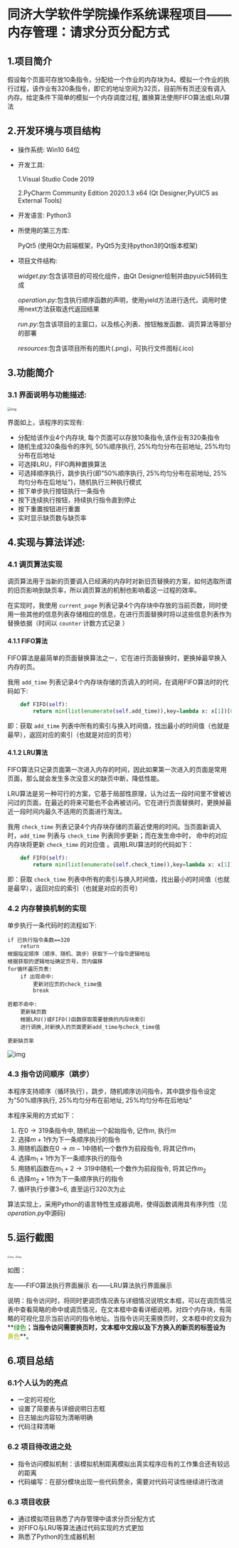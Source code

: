 # 同济大学软件学院操作系统课程项目——内存管理：请求分页分配方式

## 1.项目简介

假设每个页面可存放10条指令，分配给一个作业的内存块为4。模拟一个作业的执行过程，该作业有320条指令，即它的地址空间为32页，目前所有页还没有调入内存。给定条件下简单的模拟一个内存调度过程, 置换算法使用FIFO算法或LRU算法

## 2.开发环境与项目结构

- 操作系统: Win10 64位

- 开发工具:

  1.Visual Studio Code 2019

  2.PyCharm Community Edition 2020.1.3 x64 (Qt Designer,PyUIC5 as External Tools)

- 开发语言:  Python3

- 所使用的第三方库:

  PyQt5 (使用Qt为前端框架，PyQt5为支持python3的Qt版本框架)

- 项目文件结构:

  *widget.py*:包含该项目的可视化组件，由Qt Designer绘制并由pyuic5转码生成

  *operation.py*:包含执行顺序函数的声明，使用yield方法进行迭代，调用时使用next方法获取迭代返回结果

  *run.py*:包含该项目的主窗口，以及核心列表、按钮触发函数、调页算法等部分的部署

  *resources*:包含该项目所有的图片(.png)，可执行文件图标(.ico)

  

## 3.功能简介

### 3.1 界面说明与功能描述:

<img src="https://gitee.com/mount-potato/markdown-img-hosting/raw/master/pic/20210609184025.png" alt="img" style="zoom: 50%;" />

界面如上，该程序的实现有:

- 分配给该作业4个内存块, 每个页面可以存放10条指令,该作业有320条指令
- 随机生成320条指令的序列, 50%顺序执行, 25%均匀分布在前地址, 25%均匀分布在后地址
- 可选择LRU，FIFO两种置换算法
- 可选择顺序执行，跳步执行(即"50%顺序执行, 25%均匀分布在前地址, 25%均匀分布在后地址")，随机执行三种执行模式
- 按下单步执行按钮执行一条指令
- 按下连续执行按钮，持续执行指令直到停止
- 按下重置按钮进行重置
- 实时显示缺页数与缺页率



## 4.实现与算法详述:

### 4.1 调页算法实现

调页算法用于当新的页要调入已经满的内存时对新旧页替换的方案，如何选取所谓的旧页影响到缺页率，所以调页算法的机制也影响着这一过程的效率。

在实现时，我使用 `current_page` 列表记录4个内存块中存放的当前页数，同时使用一些其他的信息列表存储相应的信息，在进行页面替换时将以这些信息列表作为替换依据（时间以 `counter` 计数方式记录 ）

#### 4.1.1 FIFO算法

FIFO算法是最简单的页面替换算法之一，它在进行页面替换时，更换掉最早换入内存的页。

我用 `add_time` 列表记录4个内存块存储的页调入的时间，在调用FIFO算法时的代码如下:

```python
    def FIFO(self):
        return min(list(enumerate(self.add_time)),key=lambda x: x[1])[0]
```

即：获取 `add_time` 列表中所有的索引与换入时间值，找出最小的时间值（也就是最早），返回对应的索引（也就是对应的页号）

#### 4.1.2 LRU算法

FIFO算法只记录页面第一次进入内存的时间，因此如果第一次进入的页面是常用页面，那么就会发生多次没意义的缺页中断，降低性能。

LRU算法是另一种可行的方案，它基于局部性原理，认为过去一段时间里不曾被访问过的页面，在最近的将来可能也不会再被访问。它在进行页面替换时，更换掉最近一段时间内最久不适用的页面进行淘汰。

我用 `check_time` 列表记录4个内存块存储的页最近使用的时间。当页面新调入时，`add_time` 列表与 `check_time` 列表同步更新；而在发生命中时， 命中的对应内存块将更新 `check_time` 的对应值 。调用LRU算法时的代码如下：

```python
    def FIFO(self):
        return min(list(enumerate(self.check_time)),key=lambda x: x[1])[0]
```

即：获取 `check_time` 列表中所有的索引与换入时间值，找出最小的时间值（也就是最早），返回对应的索引（也就是对应的页号）

### 4.2 内存替换机制的实现

单步执行一条代码时的流程如下:

```
if 已执行指令条数==320
	return
根据指定顺序（顺序、随机、跳步）获取下一个指令逻辑地址
根据获取的逻辑地址确定页号，页内偏移
for循环遍历页表:
	if 出现命中:
		更新对应页的check_time值
		break

若都不命中:
	更新缺页数
	根据LRU()或FIFO()函数获取需要替换的内存块索引
	进行调换,对新换入的页面更新add_time与check_time值
	
更新缺页率
```

![img](https://gitee.com/mount-potato/markdown-img-hosting/raw/master/pic/20210609195513.png)



### 4.3 指令访问顺序（跳步）

本程序支持顺序（循环执行），跳步，随机顺序访问指令，其中跳步指令设定为"50%顺序执行, 25%均匀分布在前地址, 25%均匀分布在后地址"

本程序采用的方式如下：

1. 在$0\to 319$条指令中, 随机出一个起始指令, 记作$m$, 执行$m$
2. 选择$m+1$作为下一条顺序执行的指令
3. 用随机函数在$0\to m-1$中随机一个数作为前段指令, 将其记作$m_1$
4. 选择$m_1+1$作为下一条顺序执行的指令
5. 用随机函数在$m_1+2\to 319$中随机一个数作为前段指令, 将其记作$m_2$
6. 选择$m_2+1$作为下一条顺序执行的指令
7. 循环执行步骤3~6, 直至运行320次为止

算法实现上，采用Python的语言特性生成器调用，使得函数调用具有序列性（见*operation.py*中源码)

## 5.运行截图

<img src="https://gitee.com/mount-potato/markdown-img-hosting/raw/master/pic/20210609184212.png" alt="img" style="zoom: 34%;" /> <img src="https://gitee.com/mount-potato/markdown-img-hosting/raw/master/pic/20210609184452.png" alt="img" style="zoom:34%;" />

如图：

左——FIFO算法执行界面展示								右——LRU算法执行界面展示

说明：指令访问时，将同时更调页情况表与详细情况说明文本框，可以在调页情况表中查看简略的命中或调页情况，在文本框中查看详细说明，对四个内存块，有简略的可视化显示当前访问的指令地址。当指令访问无需换页时，文本框中的文段为**<font color='green'>绿色</font>**；当指令访问需要换页时，文本框中文段以及下方换入的新页的标签设为**<font  color='#a7ba00'>黄色</font>**。

## 6.项目总结

### 6.1个人认为的亮点

- 一定的可视化
- 设置了简要表与详细说明日志框
- 日志输出内容较为清晰明确
- 代码注释清晰

### 6.2 项目待改进之处

- 指令访问模拟机制：该模拟机制距离模拟出真实程序应有的工作集合还有较远的距离
- 代码编写：在部分模块出现一些代码赘余，需要对代码可读性继续进行改进

### 6.3 项目收获

- 通过模拟项目熟悉了内存管理中请求分页分配方式
- 对FIFO与LRU等算法通过代码实现的方式更加
- 熟悉了Python的生成器机制